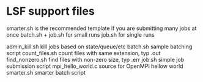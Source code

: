 
# LSF support files

smarter.sh is the recommended template if you are submitting many jobs at once
batch.sh + job.sh for small runs
job.sh for single runs


admin_kill.sh          kill jobs based on state/queue/etc
batch.sh               sample batching script
count_files.sh         count files with same extension, typ .out
find_nonzero.sh        find files with non-zero size, typ .err
job.sh                 simple job submission script
mpi_hello_world.c      source for OpenMPI hellow world
smarter.sh             smarter batch script
